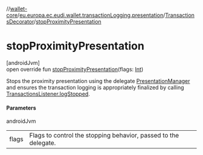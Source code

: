 //[wallet-core](../../../index.md)/[eu.europa.ec.eudi.wallet.transactionLogging.presentation](../index.md)/[TransactionsDecorator](index.md)/[stopProximityPresentation](stop-proximity-presentation.md)

# stopProximityPresentation

[androidJvm]\
open override fun [stopProximityPresentation](stop-proximity-presentation.md)(flags: [Int](https://kotlinlang.org/api/latest/jvm/stdlib/kotlin-stdlib/kotlin/-int/index.html))

Stops the proximity presentation using the delegate [PresentationManager](../../eu.europa.ec.eudi.wallet.presentation/-presentation-manager/index.md) and ensures the transaction logging is appropriately finalized by calling [TransactionsListener.logStopped](../-transactions-listener/log-stopped.md).

#### Parameters

androidJvm

| | |
|---|---|
| flags | Flags to control the stopping behavior, passed to the delegate. |

